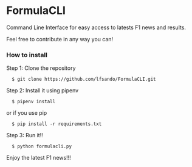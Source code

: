 # FormulaCLI
Command Line Interface for easy access to latests F1 news and results. 

Feel free to contribute in any way you can!

### How to install


Step 1: Clone the repository
```console
  $ git clone https://github.com/lfsando/FormulaCLI.git
```

Step 2: Install it using pipenv
```console
  $ pipenv install
```
or if you use pip
```console
  $ pip install -r requirements.txt
```

Step 3: Run it!!
```console
  $ python formulacli.py
```
Enjoy the latest F1 news!!!